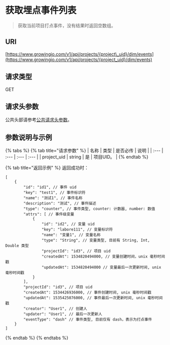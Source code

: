 # 获取埋点事件列表

> 获取当前项目打点事件，没有结果时返回空数组。

## URl

[https://www.growingio.com/v1/api/projects/{project\_uid}/dim/events](https://www.growingio.com/v1/api/projects/{project_uid}/dim/events)

## 请求类型

GET

## 请求头参数

公共头部请参考[公共请求头参数](../authenticate.md)。

## 参数说明与示例

{% tabs %}
{% tab title="请求参数" %}
| 名称 | 类型 | 是否必传 | 说明 |
| :--- | :--- | :--- | :--- |
| project\_uid | string | 是 | 项目UID。 |
{% endtab %}

{% tab title="返回示例" %}
返回成功时：

```text
[
    {
        "id": "id1", // 事件 uid
        "key": "test1", // 事件标识符
        "name": "测试1", // 事件名称
        "description": "测试", // 事件描述
        "type": "counter", // 事件类型, counter: 计数器, number: 数值
        "attrs": [ // 事件级变量
            {
                "id": "id2", // 变量 uid
                "key": "labore111", // 变量标识符
                "name": "变量1", // 变量名称
                "type": "String", // 变量类型, 目前有 String, Int, Double 类型
                "projectId": "id3", // 项目 uid
                "createdAt": 1534820494000, // 变量创建时间，unix 毫秒时间戳
                "updatedAt": 1534820494000 // 变量最后一次更新时间, unix 毫秒时间戳
            }
        ],
        "projectId": "id3", // 项目 uid
        "createdAt": 1534426936000, // 事件创建时间, unix 毫秒时间戳
        "updatedAt": 1535425076000, // 事件最后一次更新时间, unix 毫秒时间戳
        "creator": "User1", // 创建人
        "updater": "User1", // 最后一次更新人
        "eventType": "dash" // 事件类型, 目前仅有 dash，表示为打点事件
    }
]
```
{% endtab %}
{% endtabs %}

